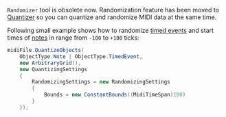 `Randomizer` tool is obsolete now. Randomization feature has been moved to [Quantizer](xref:Melanchall.DryWetMidi.Tools.Quantizer) so you can quantize and randomize MIDI data at the same time.

Following small example shows how to randomize [timed events](xref:Melanchall.DryWetMidi.Interaction.TimedEvent) and start times of [notes](xref:Melanchall.DryWetMidi.Interaction.Note) in range from `-100` to `+100` ticks:

```csharp
midiFile.QuantizeObjects(
    ObjectType.Note | ObjectType.TimedEvent,
    new ArbitraryGrid(),
    new QuantizingSettings
    {
        RandomizingSettings = new RandomizingSettings
        {
            Bounds = new ConstantBounds((MidiTimeSpan)100)
        }
    });
```